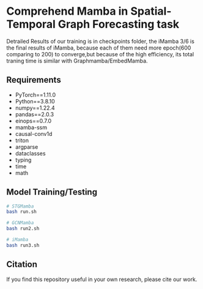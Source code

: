 # Comprehend Mamba in Spatial-Temporal Graph Forecasting task

Detrailed Results of our training is in checkpoints folder, the iMamba 3/6 is the final results of iMamba, because each of them need more epoch(600 comparing to 200) to converge,but because of the high efficiency, its total traning time is similar with Graphmamba/EmbedMamba.

## Requirements
- PyTorch==1.11.0
- Python==3.8.10
- numpy==1.22.4
- pandas==2.0.3
- einops==0.7.0
- mamba-ssm
- causal-conv1d
- triton
- argparse
- dataclasses
- typing
- time
- math


## Model Training/Testing

```bash
# STGMamba
bash run.sh
```

```bash
# GCNMamba
bash run2.sh
```

```bash
# iMamba
bash run3.sh
```




## Citation

If you find this repository useful in your own research, please cite our work.

